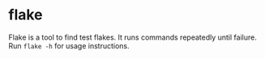 # flake

Flake is a tool to find test flakes. It runs commands repeatedly until failure.
Run `flake -h` for usage instructions.
